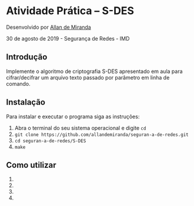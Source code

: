 # Atividade Prática – S-DES

Desenvolvido  por [Allan de Miranda](https://github.com/allandemiranda)

30 de agosto de 2019 - Segurança de Redes - IMD

## Introdução

Implemente o algoritmo de criptografia S-DES apresentado em aula para cifrar/decifrar um
arquivo texto passado por parâmetro em linha de comando.

## Instalação

Para instalar e executar o programa siga as instruções:

1. Abra o terminal do seu sistema operacional e digite `cd`
2. `git clone https://github.com/allandemiranda/seguran-a-de-redes.git`
3. `cd seguran-a-de-redes/S-DES`
4. `make`

## Como utilizar

1. 

2. 

3. 

4. 